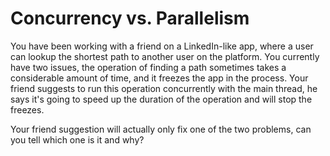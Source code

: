 # Concurrency vs. Parallelism

You have been working with a friend on a LinkedIn-like app, where a user can lookup the shortest path to another 
user on the platform. You currently have two issues, the operation of finding a path sometimes takes a considerable 
amount of time, and it freezes the app in the process. Your friend suggests to run this operation concurrently with 
the main thread, he says it's going to speed up the duration of the operation and will stop the freezes.

Your friend suggestion will actually only fix one of the two problems, can you tell which one is it and why?
